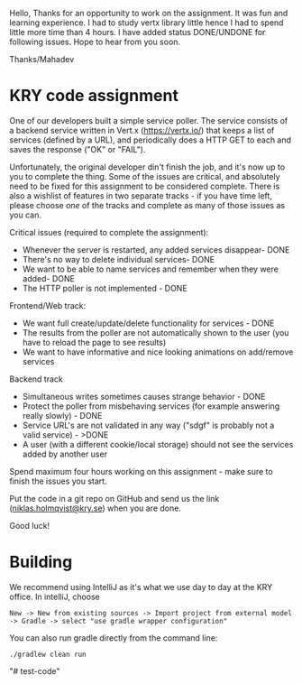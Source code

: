 Hello,
Thanks for an opportunity to work on the assignment. 
It was fun and learning experience.
I had to study vertx library little hence I had to spend little more time than 4 hours.
I have added status DONE/UNDONE for following issues.
Hope to hear from you soon.

Thanks/Mahadev 
# KRY code assignment

One of our developers built a simple service poller.
The service consists of a backend service written in Vert.x (https://vertx.io/) that keeps a list of services (defined by a URL), and periodically does a HTTP GET to each and saves the response ("OK" or "FAIL").

Unfortunately, the original developer din't finish the job, and it's now up to you to complete the thing.
Some of the issues are critical, and absolutely need to be fixed for this assignment to be considered complete.
There is also a wishlist of features in two separate tracks - if you have time left, please choose *one* of the tracks and complete as many of those issues as you can.

Critical issues (required to complete the assignment):

- Whenever the server is restarted, any added services disappear- DONE
- There's no way to delete individual services- DONE
- We want to be able to name services and remember when they were added- DONE
- The HTTP poller is not implemented - DONE

Frontend/Web track:
- We want full create/update/delete functionality for services - DONE
- The results from the poller are not automatically shown to the user (you have to reload the page to see results)
- We want to have informative and nice looking animations on add/remove services

Backend track
- Simultaneous writes sometimes causes strange behavior - DONE
- Protect the poller from misbehaving services (for example answering really slowly) - DONE
- Service URL's are not validated in any way ("sdgf" is probably not a valid service) - >DONE
- A user (with a different cookie/local storage) should not see the services added by another user

Spend maximum four hours working on this assignment - make sure to finish the issues you start.

Put the code in a git repo on GitHub and send us the link (niklas.holmqvist@kry.se) when you are done.

Good luck!

# Building
We recommend using IntelliJ as it's what we use day to day at the KRY office.
In intelliJ, choose
```
New -> New from existing sources -> Import project from external model -> Gradle -> select "use gradle wrapper configuration"
```

You can also run gradle directly from the command line:
```
./gradlew clean run
```
"# test-code" 

